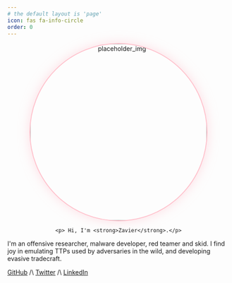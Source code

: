 ```yaml
---
# the default layout is 'page'
icon: fas fa-info-circle
order: 0
---
```


<div style="text-align: center;">
    <img src="https://pbs.twimg.com/profile_images/1753312460453613568/qj-V6HD__400x400.jpg" style="border-radius: 50%; border: 2px solid #FFC0CB; box-shadow: 0 0 25px 0 rgba(255, 192, 203, 0.5); width: 400px; height: 400px;" alt="placeholder_img">

    <p> Hi, I'm <strong>Zavier</strong>.</p>
</div>

I'm an offensive researcher, malware developer, red teamer and skid. I find joy in emulating TTPs used by adversaries in the wild, and developing evasive tradecraft.

[GitHub](https://github.com/gatariee) /\ [Twitter](https://twitter.com/gatariee) /\ [LinkedIn](https://www.linkedin.com/in/zavierlee-sg/)
